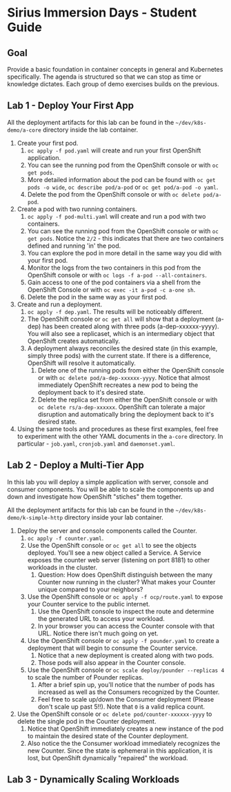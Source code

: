 # Sirius Immersion Days - Student Guide

## Goal
Provide a basic foundation in container concepts in general and Kubernetes specifically.  The agenda is structured so that we can stop as time or knowledge dictates.  Each group of demo exercises builds on the previous.

## Lab 1 - Deploy Your First App 

All the deployment artifacts for this lab can be found in the `~/dev/k8s-demo/a-core` directory inside the lab container.

1. Create your first pod.
   1. `oc apply -f pod.yaml` will create and run your first OpenShift application. 
   2. You can see the running pod from the OpenShift console or with `oc get pods`.  
   3. More detailed information about the pod can be found with `oc get pods -o wide`, `oc describe pod/a-pod` or `oc get pod/a-pod -o yaml`.
   4. Delete the pod from the OpenShift console or with `oc delete pod/a-pod`.
2. Create a pod with two running containers.
   1. `oc apply -f pod-multi.yaml` will create and run a pod with two containers.
   2. You can see the running pod from the OpenShift console or with `oc get pods`.  Notice the `2/2` - this indicates that there are two containers defined and running 'in' the pod.
   3. You can explore the pod in more detail in the same way you did with your first pod.
   4. Monitor the logs from the two containers in this pod from the OpenShift console or with `oc logs -f a-pod --all-containers`.
   5. Gain access to one of the pod containers via a shell from the OpenShift Console or with `oc exec -it a-pod -c a-one sh`.
   6. Delete the pod in the same way as your first pod.
3. Create and run a deployment.
   1. `oc apply -f dep.yaml`.  The results will be noticeably different.
   2. The OpenShift console or `oc get all` will show that a deployment (a-dep) has been created along with three pods (a-dep-xxxxxx-yyyy).  You will also see a replicaset, which is an intermediary object that OpenShift creates automatically.
   3. A deployment always reconciles the desired state (in this example, simply three pods) with the current state.  If there is a difference, OpenShift will resolve it automatically.
      1. Delete one of the running pods from either the OpenShift console or with `oc delete pod/a-dep-xxxxxx-yyyy`.  Notice that almost immediately OpenShift recreates a new pod to being the deployment back to it's desired state.
      2. Delete the replica set from either the OpenShift console or with `oc delete rs/a-dep-xxxxxx`.  OpenShift can tolerate a major disruption and automatically bring the deployment back to it's desired state.
4. Using the same tools and procedures as these first examples, feel free to experiment with the other YAML documents in the `a-core` directory.  In particular - `job.yaml`, `cronjob.yaml` and `daemonset.yaml`.


## Lab 2 - Deploy a Multi-Tier App

In this lab you will deploy a simple application with server, console and consumer components.  You will be able to scale the components up and down and investigate how OpenShift "stiches" them together.

All the deployment artifacts for this lab can be found in the `~/dev/k8s-demo/k-simple-http` directory inside your lab container.

1. Deploy the server and console components called the Counter.
   1. `oc apply -f counter.yaml`.
   2. Use the OpenShift console or `oc get all` to see the objects deployed.  You'll see a new object called a Service.  A Service exposes the counter web server (listening on port 8181) to other workloads in the cluster.
      1. Question: How does OpenShift distinguish between the many Counter now running in the cluster?  What makes your Counter unique compared to your neighbors?
   3. Use the OpenShift console or `oc apply -f ocp/route.yaml` to expose your Counter service to the public internet.
      1. Use the OpenShift console to inspect the route and determine the generated URL to access your workload.
      2. In your browser you can access the Counter console with that URL.  Notice there isn't much going on yet.
   4. Use the OpenShift console or `oc apply -f pounder.yaml` to create a deployment that will begin to consume the Counter service.
      1. Notice that a new deployment is created along with two pods.
      2. Those pods will also appear in the Counter console.
   5. Use the OpenShift console or `oc scale deploy/pounder --replicas 4` to scale the number of Pounder replicas.
      1. After a brief spin up, you'll notice that the number of pods has increased as well as the Consumers recognized by the Counter.
      1. Feel free to scale up/down the Consumer deployment (Please don't scale up past 5!!).  Note that `0` is a valid replica count.
2. Use the OpenShift console or `oc delete pod/counter-xxxxxx-yyyy` to delete the single pod in the Counter deployment.
   1. Notice that OpenShift immediately creates a new instance of the pod to maintain the desired state of the Counter deployment.
   1. Also notice the the Consumer workload immediately recognizes the new Counter.  Since the state is ephemeral in this application, it is lost, but OpenShift dynamically "repaired" the workload.


## Lab 3 - Dynamically Scaling Workloads
